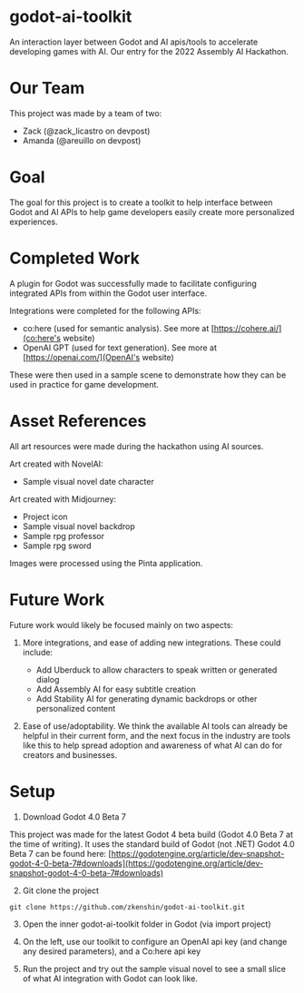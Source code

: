 # godot-ai-toolkit
An interaction layer between Godot and AI apis/tools to accelerate developing games with AI. Our entry for the 2022 Assembly AI Hackathon.

# Our Team

This project was made by a team of two:
- Zack (@zack_licastro on devpost)
- Amanda (@areuillo on devpost)

# Goal

The goal for this project is to create a toolkit to help interface between Godot and AI APIs to help game developers easily create more personalized experiences.

# Completed Work

A plugin for Godot was successfully made to facilitate configuring integrated APIs from within the Godot user interface.

Integrations were completed for the following APIs:
- co:here (used for semantic analysis). See more at [https://cohere.ai/](co:here's website)
- OpenAI GPT (used for text generation). See more at [https://openai.com/](OpenAI's website)

These were then used in a sample scene to demonstrate how they can be used in practice for game development.

# Asset References

All art resources were made during the hackathon using AI sources.

Art created with NovelAI:
- Sample visual novel date character

Art created with Midjourney:
- Project icon
- Sample visual novel backdrop
- Sample rpg professor
- Sample rpg sword

Images were processed using the Pinta application.

# Future Work

Future work would likely be focused mainly on two aspects:

1. More integrations, and ease of adding new integrations. These could include:
    - Add Uberduck to allow characters to speak written or generated dialog
    - Add Assembly AI for easy subtitle creation
    - Add Stability AI for generating dynamic backdrops or other personalized content


2. Ease of use/adoptability. We think the available AI tools can already be helpful in their current form, and the next focus in the industry are tools like this to help spread adoption and awareness of what AI can do for creators and businesses.

# Setup

1. Download Godot 4.0 Beta 7

This project was made for the latest Godot 4 beta build (Godot 4.0 Beta 7 at the time of writing).
It uses the standard build of Godot (not .NET)
Godot 4.0 Beta 7 can be found here: [https://godotengine.org/article/dev-snapshot-godot-4-0-beta-7#downloads](https://godotengine.org/article/dev-snapshot-godot-4-0-beta-7#downloads)

2. Git clone the project

```shell
git clone https://github.com/zkenshin/godot-ai-toolkit.git
```

3. Open the inner godot-ai-toolkit folder in Godot (via import project)

4. On the left, use our toolkit to configure an OpenAI api key (and change any desired parameters), and a Co:here api key

5. Run the project and try out the sample visual novel to see a small slice of what AI integration with Godot can look like.
